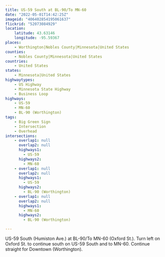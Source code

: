 ```yaml
---
title: US-59 South at BL-90/To MN-60
date: "2022-05-01T14:42:25Z"
imageid: "406402854195061637"
flickrid: "52073084929"
location:
    latitude: 43.63146
    longitude: -95.59367
places:
    - Worthington|Nobles County|Minnesota|United States
counties:
    - Nobles County|Minnesota|United States
countries:
    - United States
states:
    - Minnesota|United States
highwaytypes:
    - US Highway
    - Minnesota State Highway
    - Business Loop
highways:
    - US-59
    - MN-60
    - BL-90 (Worthington)
tags:
    - Big Green Sign
    - Intersection
    - Overhead
intersections:
    - overlap1: null
      overlap2: null
      highways1:
        - US-59
      highways2:
        - MN-60
    - overlap1: null
      overlap2: null
      highways1:
        - US-59
      highways2:
        - BL-90 (Worthington)
    - overlap1: null
      overlap2: null
      highways1:
        - MN-60
      highways2:
        - BL-90 (Worthington)

---
```

US-59 South (Humiston Ave.) at BL-90/To MN-60 (Oxford St.).  Turn left on Oxford St. to continue south on US-59 South and to MN-60.  Continue straight for Downtown (Worthington).